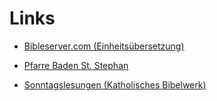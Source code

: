 # Links

- [Bibleserver.com (Einheitsübersetzung)](https://www.bibleserver.com/start?translation=27)

- [Pfarre Baden St. Stephan](http://www.baden-st-stephan.at/)

- [Sonntagslesungen (Katholisches Bibelwerk)](https://www.bibelwerk.de/home/sonntagslesungen)
